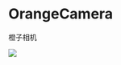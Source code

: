 # OrangeCamera
橙子相机

[![](https://jitpack.io/v/cc0819/Orange.svg)](https://jitpack.io/#cc0819/Orange)

